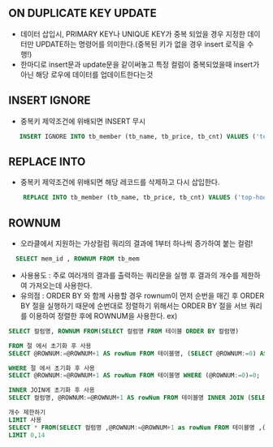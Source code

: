 ## ON DUPLICATE KEY UPDATE
  - 데이터 삽입시, PRIMARY KEY나 UNIQUE KEY가 중복 되었을 경우 지정한 데이터만  UPDATE하는 명령어를 의미한다.(중복된 키가 없을 경우 insert 로직을 수행!)
  - 한마디로 insert문과 update문을 같이써놓고 특정 컬럼이 중복되었을때 insert가 아닌 해당 로우에 데이터를 업데이트한다는것


## INSERT IGNORE
  - 중복키 제약조건에 위배되면 INSERT 무시
````sql
   INSERT IGNORE INTO tb_member (tb_name, tb_price, tb_cnt) VALUES ('top-hoon', 100000, 2);
````


## REPLACE INTO
  - 중복키 제약조건에 위배되면 해당 레코드를 삭제하고 다시 삽입한다.
````sql
    REPLACE INTO tb_member (tb_name, tb_price, tb_cnt) VALUES ('top-hoon', 100000, 2);
````

## ROWNUM
  - 오라클에서 지원하는 가상컬럼 쿼리의 결과에 1부터 하나씩 증가하여 붙는 컬럼!
````sql
  SELECT mem_id , ROWNUM FROM tb_mem
````
  - 사용용도 : 주로 여러개의 결과를 출력하는 쿼리문을 실행 후 결과의 개수를 제한하여 가져오는데 사용한다.
  - 유의점 : ORDER BY 와 함께 사용할 경우 rownum이 먼저 순번을 매긴 후 ORDER BY 절을 실행하기 때문에 순번대로 정렬하기 위해서는 ORDER BY 절을 서브 쿼리를 이용하여 정렬한 후에 ROWNUM을 사용한다.
ex)
````sql
SELECT 컬럼명, ROWNUM FROM(SELECT 컬럼명 FROM 테이블 ORDER BY 컬럼명)
````

````sql
FROM 절 에서 초기화 후 사용
SELECT @ROWNUM:=@ROWNUM+1 AS rowNum FROM 테이블명, (SELECT @ROWNUM:=0) AS R

WHERE 절 에서 초기화 후 사용
SELECT @ROWNUM:=@ROWNUM+1 AS rowNum FROM 테이블명 WHERE (@ROWNUM:=0)=0;

INNER JOIN에 초기화 후 사용
SELECT 컬럼명, @ROWNUM:=@ROWNUM+1 AS rowNum FROM 테이블명 INNER JOIN (SELECT @rownum:=0) R

개수 제한하기
LIMIT 사용
SELECT * FROM(SELECT 컬럼명 ,@ROWNUM:=@ROWNUM+1 as rowNum FROM 테이블명 ,(SELECT @ROWNUM:=0) AS R ) T
LIMIT 0,14
````

